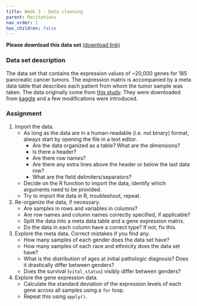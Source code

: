 ```yaml
---
title: Week 3 - Data cleaning
parent: Recitations
nav_order: 1
has_children: false
---
```




**Please download this data set** [(download link)](https://github.com/kriscgun/xdasi-bio-2021/blob/main/docs/recitations/week_3_recitation_data.gct)

### Data set description

The data set that contains the expression values of ~20,000 genes for 185 pancreatic cancer tumors. The expression matrix is accompanied by a meta data table that describes each patient from whom the tumor sample was taken.
The data originally come from [this study](https://www.ncbi.nlm.nih.gov/pmc/articles/PMC6084949/). They were downloaded from [kaggle](https://www.kaggle.com/abhiparashar/cancer-prediction/version/1) and a few modifications were introduced.

### Assignment

1. Import the data.
	- As long as the data are in a human-readable (i.e. not binary) format, always start by opening the file in a text editor.
		- Are the data organized as a table? What are the dimensions?
		- Is there a header?
		- Are there row names?
		- Are there any extra lines above the header or below the last data row?
		- What are the field delimiters/separators?
	- Decide on the R function to import the data, identify which arguments need to be provided.
	- Try to import the data in R, troubleshoot, repeat.
2. Re-organize the data, if necessary.
	- Are samples in rows and variables in columns?
	- Are row names and column names correctly specified, if applicable?
	- Split the data into a meta data table and a gene expression matrix.
	- Do the data in each column have a correct type? If not, fix this.
3. Explore the meta data. Correct mistakes if you find any.
	- How many samples of each gender does the data set have?
	- How many samples of each race and ethnicity does the data set have?
	- What is the distribution of ages at initial pathologic diagnosis? Does it drastically differ between genders?
	- Does the survival (`vital_status`) visibly differ between genders?
4. Explore the gene expression data.
	- Calculate the standard deviation of the expression levels of each gene across all samples using a `for` loop.
	- Repeat this using `apply()`.
